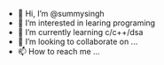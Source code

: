 - 👋 Hi, I’m @summysingh
- 👀 I’m interested in learing programing
- 🌱 I’m currently learning c/c++/dsa
- 💞️ I’m looking to collaborate on ...
- 📫 How to reach me ...

<!---
8003137027/8003137027 is a ✨ special ✨ repository because its `README.md` (this file) appears on your GitHub profile.
You can click the Preview link to take a look at your changes.
--->
